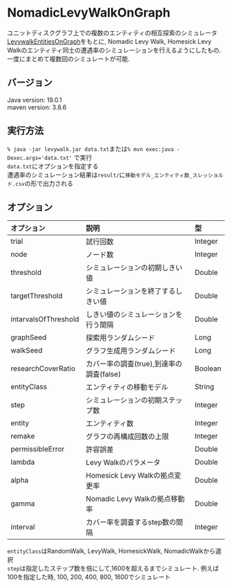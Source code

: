 # NomadicLevyWalkOnGraph
ユニットディスクグラフ上での複数のエンティティの相互探索のシミュレータ[LevywalkEntitiesOnGraph](https://github.com/nischis/LevyWalkEntitiesOnGraph)をもとに, Nomadic Levy Walk, Homesick Levy Walkのエンティティ同士の遭遇率のシミュレーションを行えるようにしたもの.
一度にまとめて複数回のシミュレートが可能.

## バージョン  
Java version: 19.0.1  
maven version: 3.8.6  

## 実行方法
`% java -jar levywalk.jar data.txt`または`% mvn exec:java -Dexec.args='data.txt'` で実行  
`data.txt`にオプションを指定する  
遭遇率のシミュレーション結果は`result/`に`移動モデル_エンティティ数_スレッショルド.csv`の形で出力される

## オプション
| オプション | 説明 | 型 |
|:---|:---|:---|
|trial|試行回数|Integer|
|node|ノード数|Integer|
|threshold|シミュレーションの初期しきい値|Double|
|targetThreshold|シミュレーションを終了するしきい値|Double|
|intarvalsOfThreshold|しきい値のシミュレーションを行う間隔|Double|
|graphSeed|探索用ランダムシード|Long|
|walkSeed|グラフ生成用ランダムシード|Long|
|researchCoverRatio|カバー率の調査(true),到達率の調査(false)|Boolean|
|entityClass|エンティティの移動モデル|String|
|step|シミュレーションの初期ステップ数|Integer|
|entity|エンティティ数|Integer|
|remake|グラフの再構成回数の上限|Integer|
|permissibleError|許容誤差|Double|
|lambda|Levy Walkのパラメータ|Double|
|alpha|Homesick Levy Walkの拠点変更率|Double|
|gamma|Nomadic Levy Walkの拠点移動率|Double|
|interval|カバー率を調査するstep数の間隔|Integer|

`entityClass`はRandomWalk, LevyWalk, HomesickWalk, NomadicWalkから選択  
`step`は指定したステップ数を倍にして,1600を超えるまでシミュレート. 例えば100を指定した時, 100, 200, 400, 800, 1600でシミュレート  

